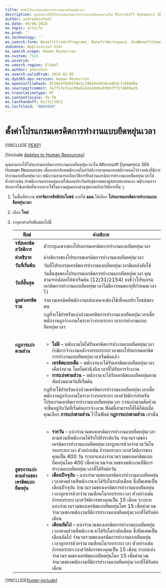 ```yaml
---
title: ตั้งค่าโปรแกรมเครดิตการทำงานแบบยืดหยุ่นเวลา
description: คุณสามารถใช้โปรแกรมเครดิตการทำงานแบบยืดหยุ่นเวลาใน Microsoft Dynamics 365 Human Resources เพื่อลงทะเบียนพนักงานในสวัสดิการตามหมายเลขที่กำหนดไว้ล่วงหน้าที่มีการทำงานแบบยืดหยุ่นเวลา
author: andreabichsel
ms.date: 04/06/2020
ms.topic: article
ms.prod: ''
ms.technology: ''
ms.search.form: BenefitCreditPrograms, BenefitWorkspace, HcmBenefitSummaryPart
audience: Application User
ms.search.scope: Human Resources
ms.custom: 7521
ms.assetid: ''
ms.search.region: Global
ms.author: anbichse
ms.search.validFrom: 2020-02-03
ms.dyn365.ops.version: Human Resources
ms.openlocfilehash: 8f28e3fb603fde2c19669e9936ea0bdcfc866d0e
ms.sourcegitcommit: 3a7f1fe72ac08e62dda1045e0fb97f7174b69a25
ms.translationtype: HT
ms.contentlocale: th-TH
ms.lasthandoff: 01/31/2022
ms.locfileid: "8065929"
---
```

# <a name="set-up-flex-credit-programs"></a>ตั้งค่าโปรแกรมเครดิตการทำงานแบบยืดหยุ่นเวลา


[!INCLUDE [PEAP](../includes/peap-2.md)]

[!include [Applies to Human Resources](../includes/applies-to-hr.md)]

คุณสามารถใช้โปรแกรมเครดิตการทำงานแบบยืดหยุ่นเวลาใน Microsoft Dynamics 365 Human Resources เพื่อลงทะเบียนพนักงานในสวัสดิการตามหมายเลขที่กำหนดไว้ล่วงหน้าที่มีการทำงานแบบยืดหยุ่นเวลา พนักงานสามารถเลือกวิธีการปันส่วนเครดิตการทำงานแบบยืดหยุ่นเวลาได้ ตัวอย่างเช่น ถ้าพนักงานครอบคลุมภายใต้แผนประกันภัยสุขภาพของคู่สมรสของตนเอง พนักงานอาจต้องการใช้เครดิตที่พวกเขาจะใช้ในความคุ้มครองด้านสุขภาพกับสวัสดิการอื่น ๆ 

1. ในพื้นที่ทำงาน **การจัดการสิทธิประโยชน์** ภายใต้ **แผน** ให้เลือก **โปรแกรมเครดิตการทำงานแบบยืดหยุ่นเวลา**

2. เลือก **ใหม่**

3. ระบุค่าสำหรับฟิลด์ต่อไปนี้

   | ฟิลด์ | คำอธิบาย |
   | --- | --- |
   | **รหัสเครดิตสวัสดิการ** | ตัวระบุเฉพาะของโปรแกรมเครดิตการทำงานแบบยืดหยุ่นเวลา |
   | **คำอธิบาย** | คำอธิบายของโปรแกรมเครดิตการทำงานแบบยืดหยุ่นเวลา | 
   | **วันที่เริ่มต้น** | วันที่โปรแกรมเครดิตการทำงานแบบยืดหยุ่นเวลามีผลบังคับใช้ |
   | **วันที่สิ้นสุด** | วันสิ้นสุดของโปรแกรมเครดิตการทำงานแบบยืดหยุ่นเวลา คุณสามารถปล่อยให้ค่าเริ่มต้น (12/31/2154) บ่งชี้ว่าโปรแกรมเครดิตการทำงานแบบยืดหยุ่นเวลาไม่มีการหมดอายุที่กำหนดเวลาไว้ |
   | **มูลค่าเครดิตรวม** | จำนวนเครดิตที่พนักงานแต่ละคนจะต้องใช้เพื่อผลประโยชน์ของตน |
   | **กฎการแบ่งตามส่วน** | กฎที่จะใช้สำหรับแบ่งส่วนเครดิตการทำงานแบบยืดหยุ่นเวลาเมื่อพนักงานถูกจ้างงานในระหว่างรอบระยะเวลาการทำงานแบบยืดหยุ่นเวลา </br></br><ul><li>**ไม่มี** – พนักงานไม่ได้รับเครดิตการทำงานแบบยืดหยุ่นเวลา ถ้ามีการจ้างงานหลังจากรอบระยะเวลาของโปรแกรมเครดิตการทำงานแบบยืดหยุ่นเวลาเริ่มต้นแล้ว</li><li>**เครดิตแบบเต็ม** – พนักงานจะได้รับเครดิตแบบยืดหยุ่นเวลาเต็มจำนวน โดยไม่คำนึงถึงเวลาที่ได้รับการจ้างงาน</li><li>**การแบ่งตามส่วน** – พนักงานจะได้รับเครดิตแบบยืดหยุ่นตามสัดส่วนตามวันที่เริ่มต้น</li></ul> |
   | **สูตรการแบ่งตามส่วนของเครดิตแบบยืดหยุ่น** | กฎที่จะใช้สำหรับแบ่งส่วนเครดิตการทำงานแบบยืดหยุ่นเวลาเมื่อพนักงานถูกจ้างงานในระหว่างรอบระยะเวลาสวัสดิการสำหรับโปรแกรมเครดิตการทำงานแบบยืดหยุ่นเวลา การแบ่งตามสัดส่วนจะขึ้นอยู่กับวันที่เริ่มต้นการจ้างงาน ฟิลด์นี้สามารถใช้ได้ก็ต่อเมื่อคุณเลือก **การแบ่งตามส่วน** ไว้ในฟิลด์ **กฏการแบ่งตามส่วน** เท่านั้น </br></br><ul><li>**รายวัน** – แบ่งจำนวนของเครดิตการทำงานแบบยืดหยุ่นเวลาตามส่วนที่พนักงานได้รับไปยังระดับวัน จำนวนรวมของเครดิตการทำงานแบบยืดหยุ่นเวลาถูกหารด้วยจำนวนวันในรอบระยะเวลา ตัวอย่างเช่น ถ้ารอบระยะเวลาสวัสดิการของคุณเป็น 400 วัน ระบบจะแบ่งจำนวนรวมของเครดิตแบบยืดหยุ่นโดย 400 เพื่อคำนวณจำนวนของพนักงานที่มีการทำงานแบบยืดหยุ่นเวลาที่ได้รับต่อวัน</li><li>**เดือนปัจจุบัน** – แบ่งจำนวนของเครดิตการทำงานแบบยืดหยุ่นเวลาตามส่วนที่พนักงานจะได้รับในระดับเดือน ซึ่งปัดเศษเป็นเดือนปัจจุบัน จำนวนรวมของเครดิตการทำงานแบบยืดหยุ่นเวลาถูกหารด้วยจำนวนเดือนในรอบระยะเวลา ตัวอย่างเช่น ถ้ารอบระยะเวลาสวัสดิการของคุณเป็น 15 เดือน ระบบจะแบ่งจำนวนรวมของเครดิตแบบยืดหยุ่นโดย 15 เพื่อคำนวณจำนวนของพนักงานที่มีการทำงานแบบยืดหยุ่นเวลาที่ได้รับต่อเดือน</li><li>**เดือนถัดไป** – แบ่งจำนวนของเครดิตการทำงานแบบยืดหยุ่นเวลาตามส่วนที่พนักงานจะได้รับในระดับเดือน ซึ่งปัดเศษเป็นเดือนถัดไป จำนวนรวมของเครดิตการทำงานแบบยืดหยุ่นเวลาถูกหารด้วยจำนวนเดือนในรอบระยะเวลา ตัวอย่างเช่น ถ้ารอบระยะเวลาสวัสดิการของคุณเป็น 15 เดือน ระบบแบ่งจำนวนรวมของเครดิตแบบยืดหยุ่นโดย 15 เพื่อคำนวณจำนวนของพนักงานที่มีการทำงานแบบยืดหยุ่นเวลาที่ได้รับต่อเดือน</li></ul> |
   


[!INCLUDE[footer-include](../includes/footer-banner.md)]
